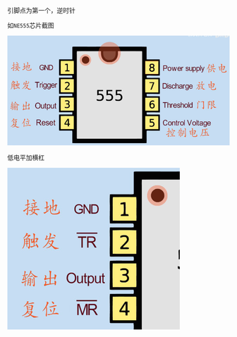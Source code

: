 引脚点为第一个，逆时针

如`NE555`芯片截图

![image-20220520132532832](.\笔记素材图\NE555引脚.png)

低电平加横杠

![image-20220520132620916](.\笔记素材图\低电平)
